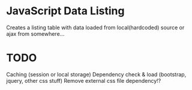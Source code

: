 # JavaScript Data Listing
Creates a listing table with data loaded from local(hardcoded) source or ajax from somewhere...

# TODO
Caching (session or local storage)
Dependency check & load (bootstrap, jquery, other css stuff)
Remove external css file dependency!?

